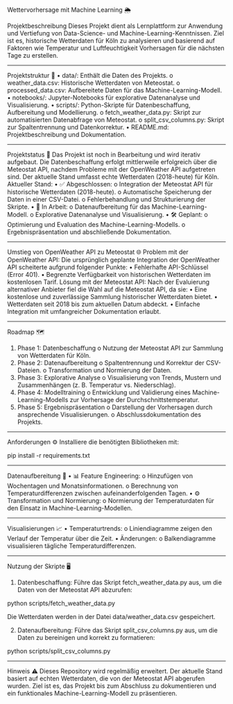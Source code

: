 Wettervorhersage mit Machine Learning 🌦️

Projektbeschreibung
Dieses Projekt dient als Lernplattform zur Anwendung und Vertiefung von Data-Science- und Machine-Learning-Kenntnissen. Ziel ist es, historische Wetterdaten für Köln zu analysieren und basierend auf Faktoren wie Temperatur und Luftfeuchtigkeit Vorhersagen für die nächsten Tage zu erstellen.
________________________________________
Projektstruktur 📂
•	data/: Enthält die Daten des Projekts.
o	weather_data.csv: Historische Wetterdaten von Meteostat.
o	processed_data.csv: Aufbereitete Daten für das Machine-Learning-Modell.
•	notebooks/: Jupyter-Notebooks für explorative Datenanalyse und Visualisierung.
•	scripts/: Python-Skripte für Datenbeschaffung, Aufbereitung und Modellierung.
o	fetch_weather_data.py: Skript zur automatisierten Datenabfrage von Meteostat.
o	split_csv_columns.py: Skript zur Spaltentrennung und Datenkorrektur.
•	README.md: Projektbeschreibung und Dokumentation.
________________________________________
Projektstatus 🚧
Das Projekt ist noch in Bearbeitung und wird iterativ aufgebaut. Die Datenbeschaffung erfolgt mittlerweile erfolgreich über die Meteostat API, nachdem Probleme mit der OpenWeather API aufgetreten sind. Der aktuelle Stand umfasst echte Wetterdaten (2018-heute) für Köln.
Aktueller Stand:
•	✅ Abgeschlossen:
o	Integration der Meteostat API für historische Wetterdaten (2018-heute).
o	Automatische Speicherung der Daten in einer CSV-Datei.
o	Fehlerbehandlung und Strukturierung der Skripte.
•	🔄 In Arbeit:
o	Datenaufbereitung für das Machine-Learning-Modell.
o	Explorative Datenanalyse und Visualisierung.
•	🛠️ Geplant:
o	Optimierung und Evaluation des Machine-Learning-Modells.
o	Ergebnispräsentation und abschließende Dokumentation.
________________________________________
Umstieg von OpenWeather API zu Meteostat 🌐
Problem mit der OpenWeather API:
Die ursprünglich geplante Integration der OpenWeather API scheiterte aufgrund folgender Punkte:
•	Fehlerhafte API-Schlüssel (Error 401).
•	Begrenzte Verfügbarkeit von historischen Wetterdaten im kostenlosen Tarif.
Lösung mit der Meteostat API:
Nach der Evaluierung alternativer Anbieter fiel die Wahl auf die Meteostat API, da sie:
•	Eine kostenlose und zuverlässige Sammlung historischer Wetterdaten bietet.
•	Wetterdaten seit 2018 bis zum aktuellen Datum abdeckt.
•	Einfache Integration mit umfangreicher Dokumentation erlaubt.
________________________________________
Roadmap 🗺️
1.	Phase 1: Datenbeschaffung
o	Nutzung der Meteostat API zur Sammlung von Wetterdaten für Köln.
2.	Phase 2: Datenaufbereitung
o	Spaltentrennung und Korrektur der CSV-Dateien.
o	Transformation und Normierung der Daten.
3.	Phase 3: Explorative Analyse
o	Visualisierung von Trends, Mustern und Zusammenhängen (z. B. Temperatur vs. Niederschlag).
4.	Phase 4: Modelltraining
o	Entwicklung und Validierung eines Machine-Learning-Modells zur Vorhersage der Durchschnittstemperatur.
5.	Phase 5: Ergebnispräsentation
o	Darstellung der Vorhersagen durch ansprechende Visualisierungen.
o	Abschlussdokumentation des Projekts.
________________________________________
Anforderungen ⚙️
Installiere die benötigten Bibliotheken mit:

pip install -r requirements.txt
________________________________________
Datenaufbereitung 🔧
•	📊 Feature Engineering:
o	Hinzufügen von Wochentagen und Monatsinformationen.
o	Berechnung von Temperaturdifferenzen zwischen aufeinanderfolgenden Tagen.
•	⚙️ Transformation und Normierung:
o	Normierung der Temperaturdaten für den Einsatz in Machine-Learning-Modellen.
________________________________________
Visualisierungen 📈
•	Temperaturtrends:
o	Liniendiagramme zeigen den Verlauf der Temperatur über die Zeit.
•	Änderungen:
o	Balkendiagramme visualisieren tägliche Temperaturdifferenzen.
________________________________________
Nutzung der Skripte 🖥️
1. Datenbeschaffung:
Führe das Skript fetch_weather_data.py aus, um die Daten von der Meteostat API abzurufen:

python scripts/fetch_weather_data.py

Die Wetterdaten werden in der Datei data/weather_data.csv gespeichert.

2. Datenaufbereitung:
Führe das Skript split_csv_columns.py aus, um die Daten zu bereinigen und korrekt zu formatieren:

python scripts/split_csv_columns.py
________________________________________
Hinweis ⚠️
Dieses Repository wird regelmäßig erweitert. Der aktuelle Stand basiert auf echten Wetterdaten, die von der Meteostat API abgerufen wurden. Ziel ist es, das Projekt bis zum Abschluss zu dokumentieren und ein funktionales Machine-Learning-Modell zu präsentieren.

